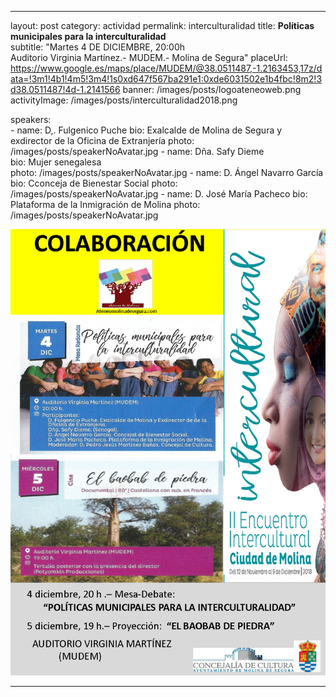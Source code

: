 ---
layout: post
category: actividad
permalink: interculturalidad
title: **Políticas municipales para la interculturalidad**   
subtitle: "Martes 4 DE DICIEMBRE, 20:00h<br/> Auditorio Virginia Martínez.- MUDEM.- Molina de Segura"
placeUrl: https://www.google.es/maps/place/MUDEM/@38.0511487,-1.2163453,17z/data=!3m1!4b1!4m5!3m4!1s0xd647f567ba291e1:0xde6031502e1b4fbc!8m2!3d38.0511487!4d-1.2141566
banner: /images/posts/logoateneoweb.png
activityImage:  /images/posts/interculturalidad2018.png

speakers:  
    - name: D,. Fulgenico Puche 
      bio: Exalcalde de Molina de Segura y exdirector de la Oficina de Extranjería
      photo: /images/posts/speakerNoAvatar.jpg
    - name: Dña. Safy Dieme  
      bio: Mujer senegalesa  
      photo: /images/posts/speakerNoAvatar.jpg
    - name: D. Ángel Navarro García 
      bio: Cconceja de Bienestar Social
      photo: /images/posts/speakerNoAvatar.jpg
    - name: D. José María Pacheco
      bio: Plataforma de la Inmigración de Molina 
      photo: /images/posts/speakerNoAvatar.jpg


![cartel](/images/posts/interculturalidad2018.png)

***
